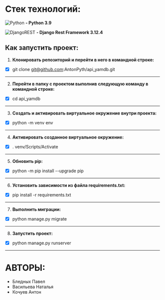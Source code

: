 # Стек технологий:

![Python](https://img.shields.io/badge/python-3670A0?style=for-the-badge&logo=python&logoColor=ffdd54) **- Python 3.9**

![DjangoREST](https://img.shields.io/badge/DJANGO-REST-ff1709?style=for-the-badge&logo=django&logoColor=white&color=ff1709&labelColor=gray) **- Django Rest Framework 3.12.4**


## Как запустить проект:
1. **Клонировать репозиторий и перейти в него в командной строке:**


- [X] git clone git@github.com:AntonPyth/api_yamdb.git

___
2. **Перейти в папку с проектом выполнив следующую команду в командной строке:**


- [X] cd api_yamdb

___
3. __Cоздать и активировать виртуальное окружение внутри проекта:__


- [X] python -m venv env

___
4. **Активировать созданное виртуальное окружение:**


- [X] . venv/Scripts/Activate

___
5. **Обновить pip:**


- [X] python -m pip install --upgrade pip

___
6. **Установить зависимости из файла requirements.txt:**


- [X] pip install -r requirements.txt

___
7. **Выполнить миграции:**


- [X] python manage.py migrate

___
8. **Запустить проект:**


- [X] python manage.py runserver

___
# **АВТОРЫ:**


* Бледных Павел
* Васильева Наталья
* Кочуев Антон
